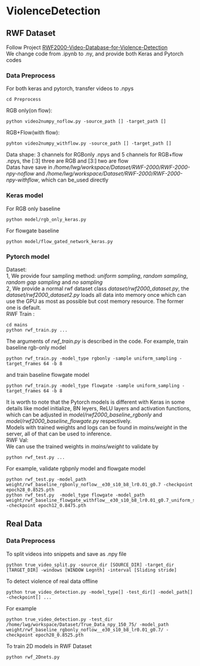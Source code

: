 # ViolenceDetection
## RWF Dataset  
Follow Project [RWF2000-Video-Database-for-Violence-Detection](https://github.com/mchengny/RWF2000-Video-Database-for-Violence-Detection)  
We change code from .ipynb to .ny, and provide both Keras and Pytorch codes

### Data Preprocess
For both keras and pytorch, transfer videos to .npys  

    cd Preprocess
RGB only(on flow):

    python video2numpy_noflow.py -source_path [] -target_path []

RGB+Flow(with flow):

    pyhton video2numpy_withflow.py -source_path [] -target_path []

Data shape: 3 channels for RGBonly .npys and 5 channels for RGB+flow .npys, the [:3] three are RGB and [3:] two are flow  
Datas have save in _/home/lwg/workspace/Dataset/RWF-2000/RWF-2000-npy-noflow_ and _/home/lwg/workspace/Dataset/RWF-2000/RWF-2000-npy-withflow_, which can be_used directly

### Keras model
For RGB only baseline
    
    python model/rgb_only_keras.py
    
For flowgate baseline
    
    python model/flow_gated_network_keras.py
  
### Pytorch model
Dataset:  
1, We provide four sampling method: _uniform sampling_, _random sampling_, _random gap sampling_ and _no sampling_  
2, We provide a normal rwf dataset class _dataset/rwf2000_dataset.py_, the _dataset/rwf2000_dataset2.py_ loads all data into memory once which can use the GPU as most as possible but cost memory resource. The former one is default.  
RWF Train :
    
    cd mains
    python rwf_train.py ...

The arguments of _rwf_train.py_ is described in the code.
For example, train baseline rgb-only model

    python rwf_train.py -model_type rgbonly -sample uniform_sampling -target_frames 64 -b 8
   
and train baseline flowgate model

    python rwf_train.py -model_type flowgate -sample uniform_sampling -target_frames 64 -b 8
    
It is worth to note that the Pytorch models is different with Keras in some details like model initialize, BN leyers, ReLU layers and activation functions, which can be adjusted in _model/rwf2000_baseline_rgbonly_ and _model/rwf2000_baseline_flowgate.py_ respectively.  
Models with trained weights and logs can be found in _mains/weight_ in the server, all of that can be used to inference.  
RWF Val:  
We can use the trained weights in _mains/weight_ to validate by

    python rwf_test.py ... 

For example, validate rgbpnly model and flowgate model

    python rwf_test.py -model_path weight/rwf_baseline_rgbonly_noflow__e30_s10_b8_lr0.01_g0.7 -checkpoint epoch28_0.8525.pth
    python rwf_test.py  -model_type flowgate -model_path weight/rwf_baseline_flowgate_withflow__e30_s10_b8_lr0.01_g0.7_uniform_sampling64 -checkpoint epoch12_0.8475.pth

## Real Data
### Data Preprocess
To split videos into snippets and save as .npy file  
    
    python true_video_split.py -source_dir [SOURCE_DIR] -target_dir [TARGET_DIR] -windows [WINDOW Legnth] -interval [Sliding stride]  
    
To detect violence of real data offline
    
    python true_video_detection.py -model_type[] -test_dir[] -model_path[] -checkpoint[] ...
For example
    
    python true_video_detection.py -test_dir /home/lwg/workspace/Dataset/True_Data_npy_150_75/ -model_path weight/rwf_baseline_rgbonly_noflow__e30_s10_b8_lr0.01_g0.7/ -checkpoint epoch28_0.8525.pth
    
To train 2D models in RWF Dataset

    python rwf_2Dnets.py